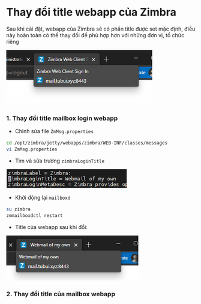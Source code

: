 # Thay đổi title webapp của Zimbra

Sau khi cài đặt, webapp của Zimbra sẽ có phần title được set mặc định, điều này hoàn toàn có thể thay đổi để phù hợp hơn với những đơn vị, tổ chức riêng

![](./images/zimbra_web_title.png)

### 1. Thay đổi title mailbox login webapp

- Chỉnh sửa file ```ZmMsg.properties```

```sh
cd /opt/zimbra/jetty/webapps/zimbra/WEB-INF/classes/messages
vi ZmMsg.properties
```

- Tìm và sửa trường ```zimbraLoginTitle```

![](./images/zimbra_login_title.png)

- Khởi động lại ```mailboxd```

```sh
su zimbra
zmmailboxdctl restart
```

- Title của webapp sau khi đổi:

![](./images/zimbra_web_title_after.png)

### 2. Thay đổi title của mailbox webapp



